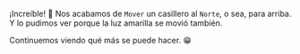 ¡Increíble! :tada: Nos acabamos de `Mover` un casillero al `Norte`, o sea, para arriba. Y lo pudimos ver porque la luz amarilla se movió también.  

Continuemos viendo qué más se puede hacer. :grin:
